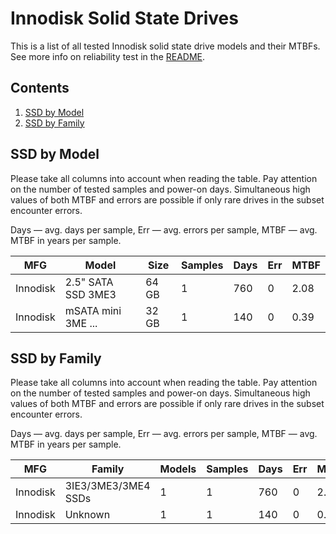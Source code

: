 Innodisk Solid State Drives
===========================

This is a list of all tested Innodisk solid state drive models and their MTBFs. See
more info on reliability test in the [README](https://github.com/linuxhw/SMART).

Contents
--------

1. [ SSD by Model  ](#ssd-by-model)
2. [ SSD by Family ](#ssd-by-family)

SSD by Model
------------

Please take all columns into account when reading the table. Pay attention on the
number of tested samples and power-on days. Simultaneous high values of both MTBF
and errors are possible if only rare drives in the subset encounter errors.

Days   — avg. days per sample,
Err    — avg. errors per sample,
MTBF   — avg. MTBF in years per sample.

| MFG       | Model              | Size   | Samples | Days  | Err   | MTBF   |
|-----------|--------------------|--------|---------|-------|-------|--------|
| Innodisk  | 2.5" SATA SSD 3ME3 | 64 GB  | 1       | 760   | 0     | 2.08   |
| Innodisk  | mSATA mini 3ME ... | 32 GB  | 1       | 140   | 0     | 0.39   |

SSD by Family
-------------

Please take all columns into account when reading the table. Pay attention on the
number of tested samples and power-on days. Simultaneous high values of both MTBF
and errors are possible if only rare drives in the subset encounter errors.

Days   — avg. days per sample,
Err    — avg. errors per sample,
MTBF   — avg. MTBF in years per sample.

| MFG       | Family                 | Models | Samples | Days  | Err   | MTBF   |
|-----------|------------------------|--------|---------|-------|-------|--------|
| Innodisk  | 3IE3/3ME3/3ME4 SSDs    | 1      | 1       | 760   | 0     | 2.08   |
| Innodisk  | Unknown                | 1      | 1       | 140   | 0     | 0.39   |
